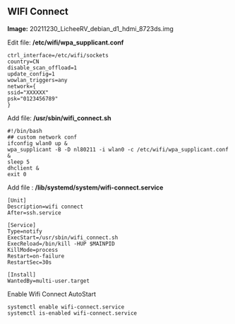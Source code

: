 ## WIFI Connect

**Image:** 20211230_LicheeRV_debian_d1_hdmi_8723ds.img

Edit file: **/etc/wifi/wpa_supplicant.conf**

```
ctrl_interface=/etc/wifi/sockets
country=CN
disable_scan_offload=1
update_config=1
wowlan_triggers=any
network={
ssid="XXXXXX"
psk="0123456789"
}
```

Add file: **/usr/sbin/wifi_connect.sh**

```
#!/bin/bash
## custom network conf
ifconfig wlan0 up &
wpa_supplicant -B -D nl80211 -i wlan0 -c /etc/wifi/wpa_supplicant.conf &
sleep 5
dhclient &
exit 0
```

Add file : **/lib/systemd/system/wifi-connect.service**

``` 
[Unit]
Description=wifi connect
After=ssh.service

[Service]
Type=notify
ExecStart=/usr/sbin/wifi_connect.sh
ExecReload=/bin/kill -HUP $MAINPID
KillMode=process
Restart=on-failure
RestartSec=30s

[Install]
WantedBy=multi-user.target
```

Enable Wifi Connect AutoStart

```
systemctl enable wifi-connect.service
systemctl is-enabled wifi-connect.service
```
